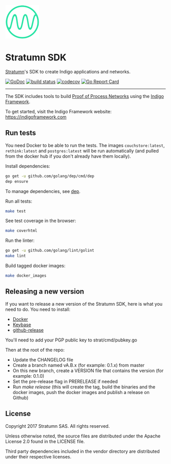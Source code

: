 [![Logo](logo.png)](https://indigoframework.com)

# Stratumn SDK

[Stratumn](https://stratumn.com)'s SDK to create Indigo applications and networks.

[![GoDoc](https://godoc.org/github.com/stratumn/sdk?status.svg)](https://godoc.org/github.com/stratumn/sdk)
[![build status](https://travis-ci.org/stratumn/sdk.svg?branch=master)](https://travis-ci.org/stratumn/sdk)
[![codecov](https://codecov.io/gh/stratumn/sdk/branch/master/graph/badge.svg)](https://codecov.io/gh/stratumn/sdk)
[![Go Report Card](https://goreportcard.com/badge/github.com/stratumn/sdk)](https://goreportcard.com/report/github.com/stratumn/sdk)

---

The SDK includes tools to build [Proof of Process Networks](https://proofofprocess.org) using the [Indigo Framework](https://indigoframework.com).

To get started, visit the Indigo Framework website:
https://indigoframework.com

## Run tests

You need Docker to be able to run the tests. The images `couchstore:latest`, `rethink:latest` and
`postgres:latest` will be run automatically (and pulled from the docker hub if
you don't already have them locally).

Install dependencies:

```bash
go get -u github.com/golang/dep/cmd/dep
dep ensure
```

To manage dependencies, see [dep](https://github.com/golang/dep).

Run all tests:

```bash
make test
```

See test coverage in the browser:

```bash
make coverhtml
```

Run the linter:

```bash
go get -u github.com/golang/lint/golint
make lint
```

Build tagged docker images:

```bash
make docker_images
```

## Releasing a new version

If you want to release a new version of the Stratumn SDK, here is what you need to do.
You need to install:

* [Docker](https://www.docker.com/)
* [Keybase](https://keybase.io/)
* [github-release](https://github.com/aktau/github-release/releases/)

You'll need to add your PGP public key to strat/cmd/pubkey.go

Then at the root of the repo:

* Update the CHANGELOG file
* Create a branch named vA.B.x (for example: 0.1.x) from master
* On this new branch, create a VERSION file that contains the version (for example: 0.1.0)
* Set the pre-release flag in PRERELEASE if needed
* Run _make release_ (this will create the tag, build the binaries and the docker images, push the docker images and publish a release on Github)

## License

Copyright 2017 Stratumn SAS. All rights reserved.

Unless otherwise noted, the source files are distributed under the Apache
License 2.0 found in the LICENSE file.

Third party dependencies included in the vendor directory are distributed under
their respective licenses.